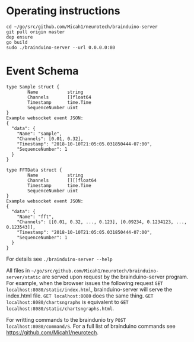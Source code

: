 Operating instructions
======================

```
cd ~/go/src/github.com/Micah1/neurotech/brainduino-server
git pull origin master
dep ensure
go build
sudo ./brainduino-server --url 0.0.0.0:80
```
Event Schema
============
```
type Sample struct {
        Name           string
        Channels       []float64
        Timestamp      time.Time
        SequenceNumber uint
}
Example websocket event JSON:
{
  "data": {
    "Name": "sample",
    "Channels": [0.01, 0.32],
    "Timestamp": "2018-10-10T21:05:05.031850444-07:00",
    "SequenceNumber": 1
  }
}

type FFTData struct {
        Name           string
        Channels       [][]float64
        Timestamp      time.Time
        SequenceNumber uint
}
Example websocket event JSON:
{
  "data": {
    "Name": "fft",
    "Channels": [[0.01, 0.32, ..., 0.123], [0.09234, 0.1234123, ..., 0.123543]],
    "Timestamp": "2018-10-10T21:05:05.031850444-07:00",
    "SequenceNumber": 1
  }
}
```


For details see `./brainduino-server --help`

All files in `~/go/src/github.com/Micah1/neurotech/brainduino-server/static` are served upon request by the brainduino-server program. For example, when the browser issues the following request `GET localhost:8080/static/index.html`, brainduino-server will serve the index.html file. `GET localhost:8080` does the same thing. `GET localhost:8080/chartsngraphs` is equivalent to `GET localhost:8080/static/chartsngraphs.html`.

For writting commands to the braindunio try `POST localhost:8080/command/S`. For a full list of brainduino commands see https://github.com/Micah1/neurotech.
